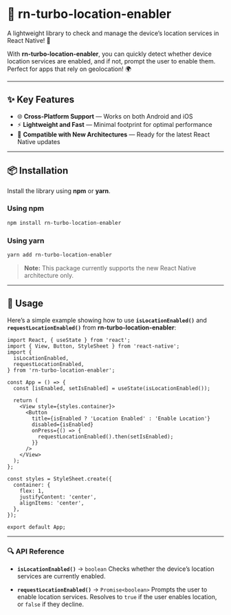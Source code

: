 # 📍 **rn-turbo-location-enabler**

A lightweight library to check and manage the device’s location services in React Native! 🚀

With **rn-turbo-location-enabler**, you can quickly detect whether device location services are enabled, and if not, prompt the user to enable them. Perfect for apps that rely on geolocation! 🌍

---

## ✨ Key Features

- 🌐 **Cross-Platform Support** — Works on both Android and iOS
- ⚡ **Lightweight and Fast** — Minimal footprint for optimal performance
- 🚀 **Compatible with New Architectures** — Ready for the latest React Native updates

---

## 📦 Installation

Install the library using **npm** or **yarn**.

### Using npm

```bash
npm install rn-turbo-location-enabler
```

### Using yarn

```bash
yarn add rn-turbo-location-enabler
```

> **Note:** This package currently supports the new React Native architecture only.

---

## 📝 Usage

Here’s a simple example showing how to use **`isLocationEnabled()`** and **`requestLocationEnabled()`** from **rn-turbo-location-enabler**:

```tsx
import React, { useState } from 'react';
import { View, Button, StyleSheet } from 'react-native';
import {
  isLocationEnabled,
  requestLocationEnabled,
} from 'rn-turbo-location-enabler';

const App = () => {
  const [isEnabled, setIsEnabled] = useState(isLocationEnabled());

  return (
    <View style={styles.container}>
      <Button
        title={isEnabled ? 'Location Enabled' : 'Enable Location'}
        disabled={isEnabled}
        onPress={() => {
          requestLocationEnabled().then(setIsEnabled);
        }}
      />
    </View>
  );
};

const styles = StyleSheet.create({
  container: {
    flex: 1,
    justifyContent: 'center',
    alignItems: 'center',
  },
});

export default App;
```

---

### 🔍 API Reference

- **`isLocationEnabled()`** → `boolean`
  Checks whether the device’s location services are currently enabled.

- **`requestLocationEnabled()`** → `Promise<boolean>`
  Prompts the user to enable location services. Resolves to `true` if the user enables location, or `false` if they decline.
